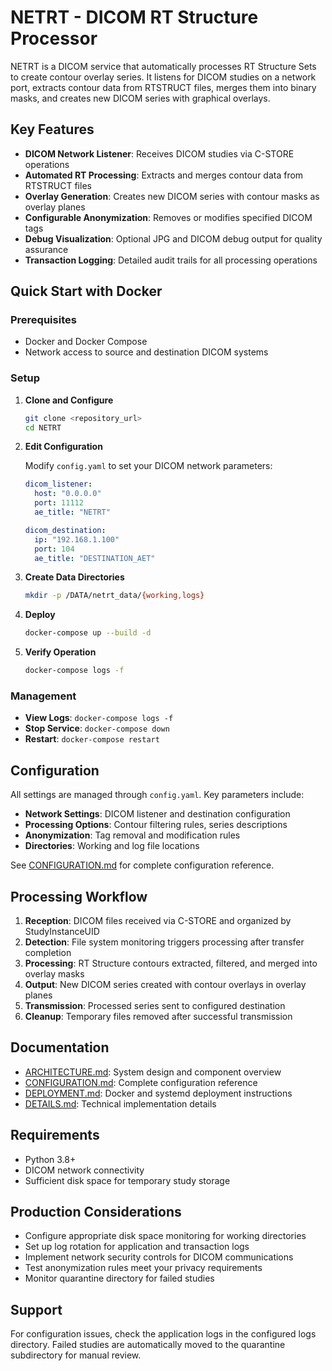 # NETRT - DICOM RT Structure Processor

NETRT is a DICOM service that automatically processes RT Structure Sets to create contour overlay series. It listens for DICOM studies on a network port, extracts contour data from RTSTRUCT files, merges them into binary masks, and creates new DICOM series with graphical overlays.

## Key Features

- **DICOM Network Listener**: Receives DICOM studies via C-STORE operations
- **Automated RT Processing**: Extracts and merges contour data from RTSTRUCT files
- **Overlay Generation**: Creates new DICOM series with contour masks as overlay planes
- **Configurable Anonymization**: Removes or modifies specified DICOM tags
- **Debug Visualization**: Optional JPG and DICOM debug output for quality assurance
- **Transaction Logging**: Detailed audit trails for all processing operations

## Quick Start with Docker

### Prerequisites

- Docker and Docker Compose
- Network access to source and destination DICOM systems

### Setup

1. **Clone and Configure**
   ```bash
   git clone <repository_url>
   cd NETRT
   ```

2. **Edit Configuration**
   
   Modify `config.yaml` to set your DICOM network parameters:
   ```yaml
   dicom_listener:
     host: "0.0.0.0"
     port: 11112
     ae_title: "NETRT"
   
   dicom_destination:
     ip: "192.168.1.100"
     port: 104
     ae_title: "DESTINATION_AET"
   ```

3. **Create Data Directories**
   ```bash
   mkdir -p /DATA/netrt_data/{working,logs}
   ```

4. **Deploy**
   ```bash
   docker-compose up --build -d
   ```

5. **Verify Operation**
   ```bash
   docker-compose logs -f
   ```

### Management

- **View Logs**: `docker-compose logs -f`
- **Stop Service**: `docker-compose down`
- **Restart**: `docker-compose restart`

## Configuration

All settings are managed through `config.yaml`. Key parameters include:

- **Network Settings**: DICOM listener and destination configuration
- **Processing Options**: Contour filtering rules, series descriptions
- **Anonymization**: Tag removal and modification rules
- **Directories**: Working and log file locations

See [CONFIGURATION.md](CONFIGURATION.md) for complete configuration reference.

## Processing Workflow

1. **Reception**: DICOM files received via C-STORE and organized by StudyInstanceUID
2. **Detection**: File system monitoring triggers processing after transfer completion
3. **Processing**: RT Structure contours extracted, filtered, and merged into overlay masks
4. **Output**: New DICOM series created with contour overlays in overlay planes
5. **Transmission**: Processed series sent to configured destination
6. **Cleanup**: Temporary files removed after successful transmission

## Documentation

- [ARCHITECTURE.md](ARCHITECTURE.md): System design and component overview
- [CONFIGURATION.md](CONFIGURATION.md): Complete configuration reference
- [DEPLOYMENT.md](DEPLOYMENT.md): Docker and systemd deployment instructions
- [DETAILS.md](DETAILS.md): Technical implementation details

## Requirements

- Python 3.8+
- DICOM network connectivity
- Sufficient disk space for temporary study storage

## Production Considerations

- Configure appropriate disk space monitoring for working directories
- Set up log rotation for application and transaction logs
- Implement network security controls for DICOM communications
- Test anonymization rules meet your privacy requirements
- Monitor quarantine directory for failed studies

## Support

For configuration issues, check the application logs in the configured logs directory. Failed studies are automatically moved to the quarantine subdirectory for manual review.